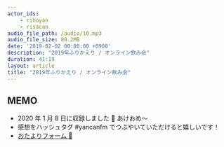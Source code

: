 ```yaml
---
actor_ids:
    - rihoyan
    - risacan
audio_file_path: /audio/10.mp3
audio_file_size: 80.2MB
date: '2019-02-02 00:00:00 +0900'
description: "2019年ふりかえり / オンライン飲み会"
duration: 41:19
layout: article
title: "2019年ふりかえり / オンライン飲み会"
---
```


## MEMO

- 2020 年 1 月 8 日に収録しました 📆 あけおめ〜
- 感想をハッシュタグ #yancanfm でつぶやいていただけると嬉しいです！
- [おたよりフォーム 💌](https://docs.google.com/forms/d/e/1FAIpQLSdZ0k4MEsci2I8OMcJ5r95ERGV4XZGabN7YBHLnpO_oV2vEyA/viewform?usp=sf_link)